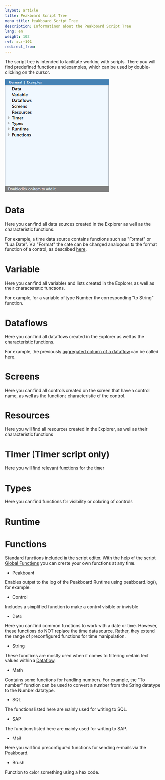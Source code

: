 ```yaml
---
layout: article
title: Peakboard Script Tree
menu_title: Peakboard Script Tree
description: Informatinon about the Peakboard Script Tree
lang: en
weight: 102
ref: scr-102
redirect_from:
---
```


The script tree is intended to facilitate working with scripts. There you will find predefined functions and examples, which can be used by double-clicking on the cursor.

![image01](/assets/images/scripting/tree/tree01.png)

# Data

Here you can find all data sources created in the Explorer as well as the characteristic functions.

For example, a time data source contains functions such as "Format" or "Lua Date". Via "Format" the date can be changed analogous to the format function of a control, as described [here](/data_sources/de-datum-und-uhrzeit.html).

# Variable

Here you can find all variables and lists created in the Explorer, as well as their characteristic functions. 

For example, for a variable of type Number the corresponding "to String" function.

# Dataflows

Here you can find all dataflows created in the Explorer as well as the characteristic functions.

For example, the previously [aggregated column of a dataflow](/dataflows/de-aggregate-data.html) can be called here.

# Screens

Here you can find all controls created on the screen that have a control name, as well as the functions characteristic of the control.

# Resources

Here you will find all resources created in the Explorer, as well as their characteristic functions

# Timer (Timer script only)

Here you will find relevant functions for the timer

# Types

Here you can find functions for visibility or coloring of controls.

# Runtime

# Functions

Standard functions included in the script editor. With the help of the script [Global Functions](/scripting/en-function.html) you can create your own functions at any time.

* Peakboard

Enables output to the log of the Peakboard Runtime using peakboard.log(), for example.

* Control

Includes a simplified function to make a control visible or invisible

* Date

Here you can find common functions to work with a date or time. However, these functions do NOT replace the time data source. Rather, they extend the range of preconfigured functions for time manipulation. 

* String

These functions are mostly used when it comes to filtering certain text values within a [Dataflow](/dataflows/en-filter-data.html).

* Math

Contains some functions for handling numbers. For example, the "To number" function can be used to convert a number from the String datatype to the Number datatype.

* SQL

The functions listed here are mainly used for writing to SQL. 

* SAP

The functions listed here are mainly used for writing to SAP. 

* Mail

Here you will find preconfigured functions for sending e-mails via the Peakboard.

* Brush

Function to color something using a hex code. 